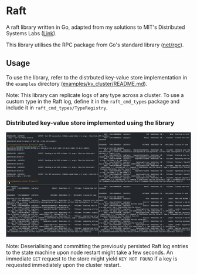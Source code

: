 # Raft

A raft library written in Go, adapted from my solutions to MIT's Distributed Systems Labs ([Link](https://github.com/anirudhsudhir/mit_dist_sys_labs)).

This library utilises the RPC package from Go's standard library ([net/rpc](https://pkg.go.dev/net/rpc)).

## Usage

To use the library, refer to the distrbuted key-value store implementation in the `examples` directory ([examples/kv_cluster/README.md](examples/kv_cluster/README.md)).

Note: This library can replicate logs of any type across a cluster. To use a custom type in the Raft log, define it in the `raft_cmd_types` package and include it in `raft_cmd_types/TypeRegistry`.

### Distributed key-value store implemented using the library

![Distributed key-value store](examples/kv_cluster/images/example_kv_cluster.png)

Note: Deserialising and committing the previously persisted Raft log entries to
the state machine upon node restart might take a few seconds. An immediate `GET`
request to the store might yield `KEY NOT FOUND` if a key is requested
immediately upon the cluster restart.
